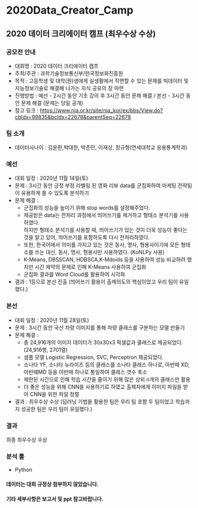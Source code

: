 # 2020Data_Creator_Camp
## 2020 데이터 크리에이터 캠프 (최우수상 수상)

### 공모전 안내
* 대회명 : 2020 데이터 크리에이터 캠프
* 주최/주관 : 과학기술정보통신부/한국정보화진흥원
* 목적 : 고등학생 및 대학(원)생에게 실생활에서 직면할 수 있는 문제를 빅데이터 및 지능정보기술로 해결해 나가는 지식 공유의 장 마련
* 진행방법 : 예선 - 2시간 동안 기초 강의 후 3시간 동안 문제 해결 / 본선 - 3시간 동안 문제 해결 (문제는 당일 공개)
* 참고 링크 : https://www.nia.or.kr/site/nia_kor/ex/bbs/View.do?cbIdx=99835&bcIdx=22678&parentSeq=22678

### 팀 소개
* 데이터사나이 : 김윤환,박대한, 박준민, 이재상, 정규형(연세대학교 응용통계학과)

### 예선
* 대회 일정 : 2020년 11월 14일(토)
* 문제 : 3시간 동안 긍정 부정 라벨링 된 영화 리뷰 data를 군집화하여 마케팅 전략팀이 유용하게 쓸 수 있도록 분석하기
* 문제 해결 : </br>
  - 군집화의 성능을 높이기 위해 stop words를 설정해주었다.
  - 제공받은 data는 전처리 과정에서 띄어쓰기를 제거하고 형태소 분석기를 사용하였다. </br>하지만 형태소 분석기를 사용할 때, 띄어쓰기가 있는 것이 더욱 성능이 좋다는 것을 알고 있어, 띄어쓰기를 포함하도록 다시 전처리하였다.</br>
  - 또한, 한국어에서 의미를 가지고 있는 것은 동사, 명사, 형용사이기에 모든 형태소를 쓰는 대신, 동사, 명사, 형용사만 사용하였다. (KoNLPy 사용)
  - K-Means, DBSSCAN, HDBSCA,K-Mdoids 등을 사용하여 성능 비교하려 했지만 시간 제약의 문제로 인해 K-Means 사용하여 군집화
  - 군집화 결과를 Word Cloud를 활용하여 시각화
* 결과 : 1등으로 본선 진출 (띄어쓰기 활용이 출제의도의 핵심이었고 우리 팀이 유일했다.)
 
 ### 본선
* 대회 일정 : 2020년 11월 28일(토)
* 문제 : 3시간 동안 국산 차량 이미지를 통해 차량 클래스를 구분하는 모델 만들기
* 문제 해결 : </br>
  - 총 24,916개의 이미지 데이터가 30x30x3 픽셀값과 클래스로 제공되었다. (24,916행, 2701열)
  - 샘플 모델 Logistic Regression, SVC, Perceptron 제공되었다.
  - 소나타 YF, 소나타 뉴라이즈 등의 클래스를 소나타 클래스 하나로, 아반떼 XD, 아반떼MD 등을 아반떼 하나로 통일하여 클래스 갯수 축소
  - 제한된 시간으로 인해 학습 시간을 줄이기 위해 많은 상위 n개의 클래스만 활용
  - 더 좋은 성능을 위해 CNN을 사용하기로 하였고 출제자에게 이미지 파일을 받아 CNN을 위한 파일 정렬
* 결과 : 최우수상 수상 (딥러닝 기법을 활용한 팀은 우리 팀 포함 두 팀이었고 학습까지 성공한 팀은 우리 팀이 유일했다.)

### 결과
최종 최우수상 수상

### 분석 툴
* Python

#### 데이터는 대회 규정상 첨부하지 않았습니다.
#### 기타 세부사항은 보고서 및 ppt 참고바랍니다.

